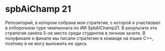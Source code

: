 # spbAiChamp 21
Репозиторий, в котором собрана моя стратегия, с которой я участвовал в отборочном туре чемпионата по ИИ SpbAIChamp21.
В результате эта стратегия заняла 5-ое место среди студентов в личном зачете.
В полуфинале и финале мы писали стратегию в команде на языке C++, поэтому я не могу выложить ее здесь
